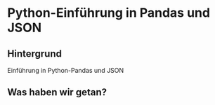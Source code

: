 # Python-Einführung in Pandas und JSON

## Hintergrund

Einführung in Python-Pandas und JSON

## Was haben wir getan?


